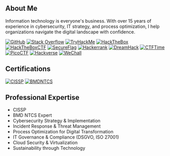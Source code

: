## **About Me**

Information technology is everyone's business. With over 15 years of experience in cybersecurity, IT strategy, and process optimization, I help organizations navigate the digital landscape with confidence.

[![GitHub](https://img.shields.io/badge/GitHub-%23121011?style=flat&logo=github&logoColor=white)](https://github.com/Seebusch)
[![Stack Overflow](https://img.shields.io/badge/StackOverflow-%23000000?style=flat&logo=stackoverflow&logoColor=orange)](https://stackoverflow.com/users/30098131/seebusch)
[![TryHackMe](https://img.shields.io/badge/TryHackMe-%23000000?style=flat&logo=tryhackme&logoColor=crimson)](https://tryhackme.com/p/Seebusch)
[![HackTheBox](https://img.shields.io/badge/HackTheBox-%23000000?style=flat&logo=hackthebox&logoColor=lawngreen)](https://app.hackthebox.com/profile/357328)
[![HackTheBoxCTF](https://img.shields.io/badge/HackTheBoxCTF-%23000000?style=flat&logo=hackthebox&logoColor=lawngreen)](https://ctf.hackthebox.com/user/profile/42992)
[![SecureFlag](https://img.shields.io/badge/SecureFlag-%23000000?style=flat&logo=owasp&logoColor=blue)](https://secureflag.owasp.org/b?f12c4b83-531a-46bd-85c9-c4d01474f848)
[![Hackerrank](https://img.shields.io/badge/HackerRank-%23000000?style=flat&logo=hackerrank&logoColor=teal)](https://www.hackerrank.com/profile/sebastian148)
[![DreamHack](https://img.shields.io/badge/DreamHack-%23000000?style=flat&logo=dreamhack&logoColor=purple)](https://dreamhack.io/users/72829)
[![CTFTime](https://img.shields.io/badge/CTFTime-%23000000?style=flat&logo=ctftime&logoColor=orange)](https://ctftime.org/user/106592)
[![PicoCTF](https://img.shields.io/badge/PicoCTF-%23000000?style=flat&logo=picoctf&logoColor=crimson)](https://play.picoctf.org/users/Seebusch)
[![Hackverse](https://img.shields.io/badge/Hackverse-%23000000?style=flat&logo=ecc&logoColor=crimson)](https://leaderboard.hackerverse.com/scores?id=cybh%3D$kgueMzYzOQ%3D%3D)
[![WeChall](https://img.shields.io/badge/WeChall-%23000000?style=flat&logo=wechall&logoColor=purple)](https://www.wechall.net/profile/Seebusch)

## **Certifications**

[![CISSP](https://img.shields.io/badge/CISSP-%23000000?style=flat&logo=isc2&logoColor=darkgreen)](https://www.credly.com/earner/earned/badge/1c0e40ff-e249-47f1-81cc-cb447d692a79)
[![BMDNTCS](https://img.shields.io/badge/BMD-%23000000?style=flat&logo=bmd&logoColor=orange)]()

## **Professional Expertise**

- CISSP
- BMD NTCS Expert
- Cybersecurity Strategy & Implementation
- Incident Response & Threat Management
- Process Optimization for Digital Transformation
- IT Governance & Compliance (DSGVO, ISO 27001)
- Cloud Security & Virtualization
- Sustainability through Technology
  
<!--
**Seebusch/Seebusch** is a ✨ _special_ ✨ repository because its `README.md` (this file) appears on your GitHub profile.

Here are some ideas to get you started:

- 🔭 I’m currently working on ...
- 🌱 I’m currently learning ...
- 👯 I’m looking to collaborate on ...
- 🤔 I’m looking for help with ...
- 💬 Ask me about ...
- 📫 How to reach me: ...
- 😄 Pronouns: ...
- ⚡ Fun fact: ...
-->
